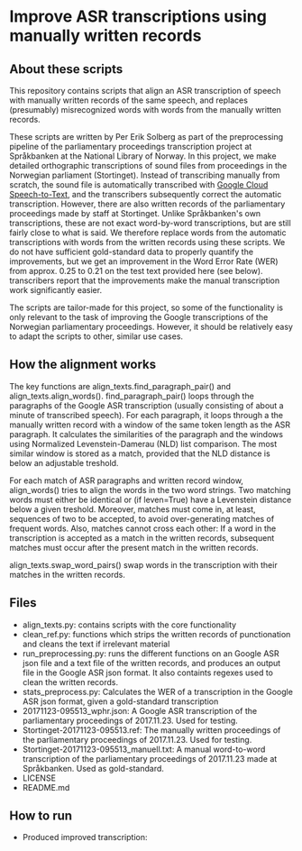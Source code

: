 # Improve ASR transcriptions using manually written records

## About these scripts
This repository contains scripts that align an ASR transcription of speech with
manually written records of the same speech, and replaces (presumably) misrecognized
words with words from the manually written records.

These scripts are written by Per Erik Solberg as part of the preprocessing pipeline of
the parliamentary proceedings transcription project at Språkbanken at the National Library
of Norway. In this project, we make detailed orthographic transcriptions of sound files from
proceedings in the Norwegian parliament (Stortinget). Instead of transcribing manually from
scratch, the sound file is automatically transcribed with 
[Google Cloud Speech-to-Text](https://cloud.google.com/speech-to-text/), and the transcribers
subsequently correct the automatic transcription. However, there are also written records of 
the parliamentary proceedings made by staff at Stortinget. Unlike Språkbanken's own transcriptions, 
these are not exact word-by-word transcriptions, but are still fairly close to what is said.
We therefore replace words from the automatic transcriptions with words from the written records
using these scripts. We do not have sufficient gold-standard data to properly quantify the improvements,
but we get an improvement in the Word Error Rate (WER) from approx. 0.25 to 0.21 on the test text
provided here (see below). transcribers report that the improvements make the manual transcription 
work significantly easier.

The scripts are tailor-made for this project, so some of the functionality is only relevant to the
task of improving the Google transcriptions of the Norwegian parliamentary proceedings. However,
it should be relatively easy to adapt the scripts to other, similar use cases.


## How the alignment works
The key functions are align_texts.find_paragraph_pair() and align_texts.align_words(). find_paragraph_pair()
loops through the paragraphs of the Google ASR transcription (usually consisting of about a minute of
transcribed speech). For each paragraph, it loops through a the manually written record with a window
of the same token length as the ASR paragraph. It calculates the similarities of the paragraph and the windows
using Normalized Levenstein-Damerau (NLD) list comparison. The most similar window is stored as a match, provided
that the NLD distance is below an adjustable treshold.

For each match of ASR paragraphs and written record window, align_words() tries to align the words in the two word
strings. Two matching words must either be identical or (if leven=True) have a Levenstein distance below a given
treshold. Moreover, matches must come in, at least, sequences of two to be accepted, to avoid over-generating matches
of frequent words. Also, matches cannot cross each other: If a word in the transcription is accepted as a match
in the written records, subsequent matches must occur after the present match in the written records.

align_texts.swap_word_pairs() swap words in the transcription with their matches in the written records.

## Files
- align_texts.py: contains scripts with the core functionality
- clean_ref.py: functions which strips the written records of punctionation and cleans the text if irrelevant material
- run_preprocessing.py: runs the different functions on an Google ASR json file and a text file of the written records,
and produces an output file in the Google ASR json format. It also containts regexes used to clean the written records.
- stats_preprocess.py: Calculates the WER of a transcription in the Google ASR json format, given a gold-standard transcription
- 20171123-095513_wphr.json: A Google ASR transcription of the parliamentary proceedings of 2017.11.23. Used for testing.
- Stortinget-20171123-095513.ref: The manually written proceedings of the parliamentary proceedings of 2017.11.23. Used for testing.
- Stortinget-20171123-095513_manuell.txt: A manual word-to-word transcription of the parliamentary proceedings of 2017.11.23 made
at Språkbanken. Used as gold-standard.
- LICENSE
- README.md

## How to run
- Produced improved transcription: 
